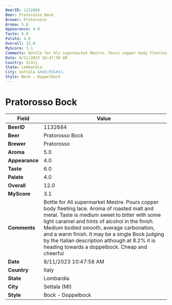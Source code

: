 ```yaml
---
BeerID: 1132684
Beer: Pratorosso Bock
Brewer: Pratorosso
Aroma: 5.0
Appearance: 4.0
Taste: 6.0
Palate: 4.0
Overall: 12.0
MyScore: 3.1
Comments: Bottle for Ali supermarket Mestre. Pours copper body fleeting lace. Aroma of roasted malt and metal. Taste is medium sweet to bitter with some light caramel and hints of alcohol in the finish. Medium bodied smooth, average carbonation, and a warm finish. It may be a single Bock judging by the Italian description although at 8.2% it is heading towards a doppelbock. Cheap and cheerful
Date: 8/11/2023 10:47:58 AM
Country: Italy
State: Lombardia
City: Settala &#40;MI&#41;
Style: Bock - Doppelbock
---
```


# Pratorosso Bock

| Field         | Value |
|---------------|-------|
| **BeerID** | 1132684 |
| **Beer** | Pratorosso Bock |
| **Brewer** | Pratorosso |
| **Aroma** | 5.0 |
| **Appearance** | 4.0 |
| **Taste** | 6.0 |
| **Palate** | 4.0 |
| **Overall** | 12.0 |
| **MyScore** | 3.1 |
| **Comments** | Bottle for Ali supermarket Mestre. Pours copper body fleeting lace. Aroma of roasted malt and metal. Taste is medium sweet to bitter with some light caramel and hints of alcohol in the finish. Medium bodied smooth, average carbonation, and a warm finish. It may be a single Bock judging by the Italian description although at 8.2% it is heading towards a doppelbock. Cheap and cheerful |
| **Date** | 8/11/2023 10:47:58 AM |
| **Country** | Italy |
| **State** | Lombardia |
| **City** | Settala &#40;MI&#41; |
| **Style** | Bock - Doppelbock |

